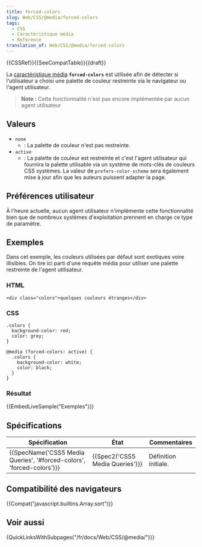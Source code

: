 ```yaml
---
title: forced-colors
slug: Web/CSS/@media/forced-colors
tags:
  - CSS
  - Caractéristique média
  - Reference
translation_of: Web/CSS/@media/forced-colors
---
```

{{CSSRef}}{{SeeCompatTable}}{{draft}}

La [caractéristique média](</fr/docs/Web/CSS/Requêtes_média/Utiliser_les_Media_queries#Caractéristiques_média_(media_features)>) **`forced-colors`** est utilisée afin de détecter si l'utilisateur a choisi une palette de couleur restreinte via le navigateur ou l'agent utilisateur.

> **Note :** Cette fonctionnalité n'est pas encore implémentée par aucun agent utilisateur

## Valeurs

- `none`
  - : La palette de couleur n'est pas restreinte.
- `active`
  - : La palette de couleur est restreinte et c'est l'agent utilisateur qui fournira la palette utilisable via un système de mots-clés de couleurs CSS systèmes. La valeur de `prefers-color-scheme` sera également mise à jour afin que les auteurs puissent adapter la page.

## Préférences utilisateur

À l'heure actuelle, aucun agent utilisateur n'implémente cette fonctionnalité bien que de nombreux systèmes d'exploitation prennent en charge ce type de paramètre.

## Exemples

Dans cet exemple, les couleurs utilisées par défaut sont exotiques voire illisibles. On tire ici parti d'une requête média pour utiliser une palette restreinte de l'agent utilisateur.

### HTML

    <div class="colors">quelques couleurs étranges</div>

### CSS

    .colors {
      background-color: red;
      color: grey;
    }

    @media (forced-colors: active) {
      .colors {
        background-color: white;
        color: black;
      }
    }

### Résultat

{{EmbedLiveSample("Exemples")}}

## Spécifications

| Spécification                                                                                | État                                     | Commentaires         |
| -------------------------------------------------------------------------------------------- | ---------------------------------------- | -------------------- |
| {{SpecName('CSS5 Media Queries', '#forced-colors', 'forced-colors')}} | {{Spec2('CSS5 Media Queries')}} | Définition initiale. |

## Compatibilité des navigateurs

{{Compat("javascript.builtins.Array.sort")}}

## Voir aussi

{QuickLinksWithSubpages("/fr/docs/Web/CSS/@media/")}}
